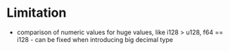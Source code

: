 # Limitation

- comparison of numeric values for huge values, like i128 > u128, f64 == i128 - can be fixed when introducing big decimal type